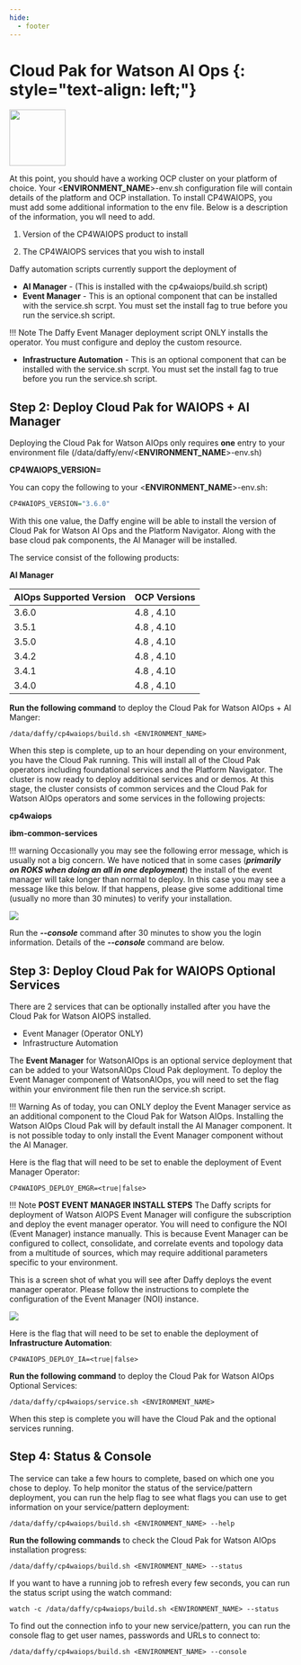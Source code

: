 ```yaml
---
hide:
  - footer
---
```

<script>
  document.title = "Cloud Pak - Watson AIOPS";
</script>
Cloud Pak for Watson AI Ops {: style="text-align: left;"}
===============
<img src='../images/WAIOPS.png'
       style="width:100px;height:100px;"/>

At this point, you should have a working OCP cluster on your platform of choice. Your <**ENVIRONMENT_NAME**>-env.sh configuration file will contain details of the platform and OCP installation. To install CP4WAIOPS, you must add some additional information to the env file. Below is a description of the information, you wll need to add.

1) Version of the CP4WAIOPS product to install

2) The CP4WAIOPS services that you wish to install

Daffy automation scripts currently support the deployment of

* **AI Manager** - (This is installed with the cp4waiops/build.sh script)
* **Event Manager** - This is an optional component that can be installed with the service.sh scrpt. You must set the install fag to true before you run the service.sh script.

!!! Note
      The Daffy Event Manager deployment script ONLY installs the operator. You must configure and deploy the custom resource.  

*  **Infrastructure Automation** - This is an optional component that can be installed with the service.sh scrpt. You must set the install fag to true before you run the service.sh script.

## Step 2: Deploy Cloud Pak for WAIOPS + AI Manager

Deploying the Cloud Pak for Watson AIOps only requires **one** entry to your environment file (/data/daffy/env/<**ENVIRONMENT_NAME**>-env.sh)

**CP4WAIOPS_VERSION=<version>**

You can copy the following to your <**ENVIRONMENT_NAME**>-env.sh:

```R
CP4WAIOPS_VERSION="3.6.0"
```

With this one value, the Daffy engine will be able to install the version of Cloud Pak for Watson AI Ops and the Platform Navigator. Along with the base cloud pak components, the AI Manager will be installed.

The service consist of the following products:

**AI Manager**

| AIOps Supported Version    | OCP Versions |
| :---      |    :----     |
| 3.6.0     | 4.8 , 4.10    |
| 3.5.1     | 4.8 , 4.10    |
| 3.5.0     | 4.8 , 4.10    |
| 3.4.2     | 4.8 , 4.10    |
| 3.4.1     | 4.8 , 4.10    |
| 3.4.0     | 4.8 , 4.10    |




**Run the following command** to deploy the Cloud Pak for Watson AIOps + AI Manger:

```
/data/daffy/cp4waiops/build.sh <ENVIRONMENT_NAME>
```

When this step is complete, up to an hour depending on your environment, you have the Cloud Pak running. This will install all of the Cloud Pak operators including foundational services and the Platform Navigator. The cluster is now ready to deploy additional services and or demos.  At this stage, the cluster consists  of common services and the Cloud Pak for Watson AIOps operators and some services in the following projects:

**cp4waiops**

**ibm-common-services**

!!! warning
     Occasionally you may see the following error message, which is usually not a big concern. We have noticed that in some cases (***primarily on ROKS when doing an all in one deployment***) the install of the event manager will take longer than normal to deploy. In this case you may see a message like this below. If that happens, please give some additional time (usually no more than 30 minutes) to verify your installation.

<img src='../images/evntmgr-deploy-error.png'/>

Run the ***--console*** command after 30 minutes to show you the login information. Details of the ***--console*** command are below.


## Step 3: Deploy Cloud Pak for WAIOPS Optional Services

There are 2 services that can be optionally installed after you have the Cloud Pak for Watson AIOPS installed.

* Event Manager (Operator ONLY)
* Infrastructure Automation

The **Event Manager** for WatsonAIOps is an optional service deployment that can be added to your WatsonAIOps Cloud Pak deployment. To deploy the Event Manager component of WatsonAIOps, you will need to set the flag within your environment file then run the service.sh script.  

!!! Warning
      As of today, you can ONLY deploy the Event Manager service as an additional component to the Cloud Pak for Watson AIOps. Installing the Watson AIOps Cloud Pak will by default install the AI Manager component. It is not possible today to only install the Event Manager component without the AI Manager.  

Here is the flag that will need to be set to enable the deployment of Event Manager Operator:

```
CP4WAIOPS_DEPLOY_EMGR=<true|false>
```

!!! Note
    **POST EVENT MANAGER INSTALL STEPS** The Daffy scripts for deployment of Watson AIOPS Event Manager will configure the subscription and deploy the event manager operator. You will need to configure the NOI (Event Manager) instance manually. This is because Event Manager can be configured to collect, consolidate, and correlate events and topology data from a multitude of sources, which may require additional parameters specific to your environment.  

This is a screen shot of what you will see after Daffy deploys the event manager operator. Please follow the instructions to complete the configuration of the Event Manager (NOI) instance.

<img src='../images/evntmgr_config.png'/>

Here is the flag that will need to be set to enable the deployment of **Infrastructure Automation**:

```
CP4WAIOPS_DEPLOY_IA=<true|false>
```

**Run the following command** to deploy the Cloud Pak for Watson AIOps Optional Services:

```
/data/daffy/cp4waiops/service.sh <ENVIRONMENT_NAME>
```

When this step is complete you will have the Cloud Pak and the optional services running.


## Step 4: Status & Console

The service can take a few hours to complete, based on which one you chose to deploy. To help monitor the status of the service/pattern deployment, you can run the help flag to see what flags you can use to get information on your service/pattern deployment:

```
/data/daffy/cp4waiops/build.sh <ENVIRONMENT_NAME> --help
```

**Run the following commands** to check the Cloud Pak for Watson AIOps installation progress:

```
/data/daffy/cp4waiops/build.sh <ENVIRONMENT_NAME> --status
```

If you want to have a running job to refresh every few seconds,  you can run the status script using the watch command:

```
watch -c /data/daffy/cp4waiops/build.sh <ENVIRONMENT_NAME> --status
```

To find out the connection info to your new service/pattern, you can run the console flag to get user names, passwords and URLs to connect to:

```
/data/daffy/cp4waiops/build.sh <ENVIRONMENT_NAME> --console
```
